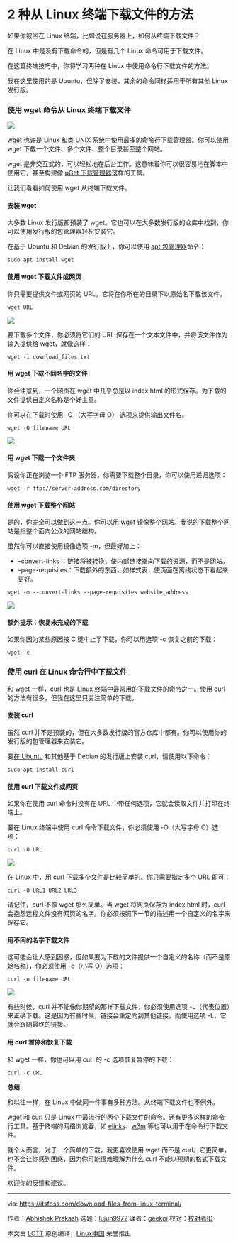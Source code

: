 [#]: collector: (lujun9972)
[#]: translator: (geekpi)
[#]: reviewer: ( )
[#]: publisher: ( )
[#]: url: ( )
[#]: subject: (2 Ways to Download Files From Linux Terminal)
[#]: via: (https://itsfoss.com/download-files-from-linux-terminal/)
[#]: author: (Abhishek Prakash https://itsfoss.com/author/abhishek/)

2 种从 Linux 终端下载文件的方法
======

如果你被困在 Linux 终端，比如说在服务器上，如何从终端下载文件？

在 Linux 中是没有下载命令的，但是有几个 Linux 命令可用于下载文件。

在这篇终端技巧中，你将学习两种在 Linux 中使用命令行下载文件的方法。

我在这里使用的是 Ubuntu，但除了安装，其余的命令同样适用于所有其他 Linux 发行版。

### 使用 wget 命令从 Linux 终端下载文件

![][1]

[wget][2] 也许是 Linux 和类 UNIX 系统中使用最多的命令行下载管理器。你可以使用 wget 下载一个文件、多个文件、整个目录甚至整个网站。

wget 是非交互式的，可以轻松地在后台工作。这意味着你可以很容易地在脚本中使用它，甚至构建像 [uGet 下载管理器][3]这样的工具。

让我们看看如何使用 wget 从终端下载文件。

#### 安装 wget

大多数 Linux 发行版都预装了 wget。它也可以在大多数发行版的仓库中找到，你可以使用发行版的包管理器轻松安装它。

在基于 Ubuntu 和 Debian 的发行版上，你可以使用 [apt 包管理器][4]命令：

```
sudo apt install wget
```

#### 使用 wget 下载文件或网页

你只需要提供文件或网页的 URL。它将在你所在的目录下以原始名下载该文件。

```
wget URL
```

![][5]

要下载多个文件，你必须将它们的 URL 保存在一个文本文件中，并将该文件作为输入提供给 wget，就像这样：

```
wget -i download_files.txt
```

#### 用 wget 下载不同名字的文件

你会注意到，一个网页在 wget 中几乎总是以 index.html 的形式保存。为下载的文件提供自定义名称是个好主意。

你可以在下载时使用 -O （大写字母 O） 选项来提供输出文件名。

```
wget -O filename URL
```

![][6]

#### 用 wget 下载一个文件夹

假设你正在浏览一个 FTP 服务器，你需要下载整个目录，你可以使用递归选项：

```
wget -r ftp://server-address.com/directory
```

#### 使用 wget 下载整个网站

是的，你完全可以做到这一点。你可以用 wget 镜像整个网站。我说的下载整个网站是指整个面向公众的网站结构。

虽然你可以直接使用镜像选项 -m，但最好加上：

  * –convert-links ：链接将被转换，使内部链接指向下载的资源，而不是网站。
  * –page-requisites：下载额外的东西，如样式表，使页面在离线状态下看起来更好。



```
wget -m --convert-links --page-requisites website_address
```

![][7]

#### 额外提示：恢复未完成的下载

如果你因为某些原因按 C 键中止了下载，你可以用选项 -c 恢复之前的下载：

```
wget -c
```

### 使用 curl 在 Linux 命令行中下载文件

和 wget 一样，[curl][8] 也是 Linux 终端中最常用的下载文件的命令之一。[使用 curl][9] 的方法有很多，但我在这里只关注简单的下载。

#### 安装 curl

虽然 curl 并不是预装的，但在大多数发行版的官方仓库中都有。你可以使用你的发行版的包管理器来安装它。

要[在 Ubuntu][10] 和其他基于 Debian 的发行版上安装 curl，请使用以下命令：

```
sudo apt install curl
```

#### 使用 curl 下载文件或网页

如果你在使用 curl 命令时没有在 URL 中带任何选项，它就会读取文件并打印在终端上。

要在 Linux 终端中使用 curl 命令下载文件，你必须使用 -O（大写字母 O）选项：

```
curl -O URL
```

![][11]

在 Linux 中，用 curl 下载多个文件是比较简单的。你只需要指定多个 URL 即可：

```
curl -O URL1 URL2 URL3
```

请记住，curl 不像 wget 那么简单。当 wget 将网页保存为 index.html 时，curl 会抱怨远程文件没有网页的名字。你必须按照下一节的描述用一个自定义的名字来保存它。

#### 用不同的名字下载文件

这可能会让人感到困惑，但如果要为下载的文件提供一个自定义的名称（而不是原始名称），你必须使用 -o（小写 O）选项：

```
curl -o filename URL
```

![][12]

有些时候，curl 并不能像你期望的那样下载文件，你必须使用选项 -L（代表位置）来正确下载。这是因为有些时候，链接会重定向到其他链接，而使用选项 -L，它就会跟随最终的链接。

#### 用 curl 暂停和恢复下载

和 wget 一样，你也可以用 curl 的 -c 选项恢复暂停的下载：

```
curl -c URL
```

**总结**

和以往一样，在 Linux 中做同一件事有多种方法。从终端下载文件也不例外。

wget 和 curl 只是 Linux 中最流行的两个下载文件的命令。还有更多这样的命令行工具。基于终端的网络浏览器，如 [elinks][13]、[w3m][14] 等也可以用于在命令行下载文件。

就个人而言，对于一个简单的下载，我更喜欢使用 wget 而不是 curl。它更简单，也不会让你感到困惑，因为你可能很难理解为什么 curl 不能以预期的格式下载文件。

欢迎你的反馈和建议。

--------------------------------------------------------------------------------

via: https://itsfoss.com/download-files-from-linux-terminal/

作者：[Abhishek Prakash][a]
选题：[lujun9972][b]
译者：[geekpi](https://github.com/geekpi)
校对：[校对者ID](https://github.com/校对者ID)

本文由 [LCTT](https://github.com/LCTT/TranslateProject) 原创编译，[Linux中国](https://linux.cn/) 荣誉推出

[a]: https://itsfoss.com/author/abhishek/
[b]: https://github.com/lujun9972
[1]: https://i1.wp.com/itsfoss.com/wp-content/uploads/2020/10/Download-Files-from-Linux-terminal.png?resize=800%2C450&ssl=1
[2]: https://www.gnu.org/software/wget/
[3]: https://itsfoss.com/install-latest-uget-ubuntu-linux-mint/
[4]: https://itsfoss.com/apt-command-guide/
[5]: https://i0.wp.com/itsfoss.com/wp-content/uploads/2020/10/download-file-in-linux-terminal-using-wget.png?resize=795%2C418&ssl=1
[6]: https://i2.wp.com/itsfoss.com/wp-content/uploads/2020/10/download-file-in-linux-terminal-using-wget-2.png?resize=795%2C418&ssl=1
[7]: https://i1.wp.com/itsfoss.com/wp-content/uploads/2020/10/download-entire-website-using-wget.png?resize=795%2C418&ssl=1
[8]: https://curl.haxx.se/
[9]: https://linuxhandbook.com/curl-command-examples/
[10]: https://itsfoss.com/install-curl-ubuntu/
[11]: https://i0.wp.com/itsfoss.com/wp-content/uploads/2020/10/download-files-in-linux-using-curl.png?resize=795%2C418&ssl=1
[12]: https://i2.wp.com/itsfoss.com/wp-content/uploads/2020/10/download-files-in-linux-using-curl-1.png?resize=795%2C418&ssl=1
[13]: http://elinks.or.cz/
[14]: http://w3m.sourceforge.net/
